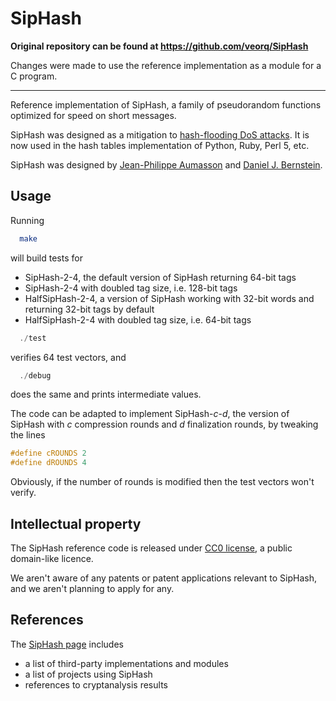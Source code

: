 # SipHash

**Original repository can be found at https://github.com/veorq/SipHash**

Changes were made to use the reference implementation as a module for a C program.

---

Reference implementation of SipHash, a family of pseudorandom functions
optimized for speed on short messages.

SipHash was designed as a mitigation to [hash-flooding DoS
attacks](https://131002.net/siphash/siphashdos_29c3_slides.pdf).
It is now used in the hash tables implementation of Python, Ruby, Perl
5, etc.

SipHash was designed by [Jean-Philippe Aumasson](https://131002.net) and
[Daniel J. Bernstein](http://cr.yp.to). 


## Usage

Running

```sh
  make
```

will build tests for 

* SipHash-2-4, the default version of SipHash returning 64-bit tags
* SipHash-2-4 with doubled tag size, i.e. 128-bit tags
* HalfSipHash-2-4, a version of SipHash working with 32-bit words and
  returning 32-bit tags by default
* HalfSipHash-2-4 with doubled tag size, i.e. 64-bit tags


```C
  ./test
```

verifies 64 test vectors, and

```C
  ./debug
```

does the same and prints intermediate values.

The code can be adapted to implement SipHash-*c*-*d*, the version of SipHash
with *c* compression rounds and *d* finalization rounds, by tweaking the
lines
```C
#define cROUNDS 2
#define dROUNDS 4
```

Obviously, if the number of rounds is modified then the test vectors
won't verify.



## Intellectual property

The SipHash reference code is released under [CC0
license](https://creativecommons.org/publicdomain/zero/1.0/), a public
domain-like licence.

We aren't aware of any patents or patent applications relevant to
SipHash, and we aren't planning to apply for any.


## References

The [SipHash page](https://131002.net/siphash) includes
* a list of third-party implementations and modules
* a list of projects using SipHash
* references to cryptanalysis results
